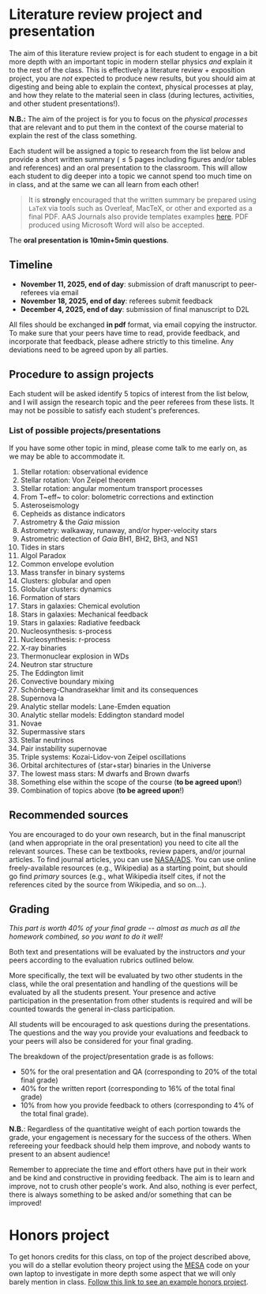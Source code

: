 # Literature review project and presentation

The aim of this literature review project is for each student to engage
in a bit more depth with an important topic in modern stellar physics
*and* explain it to the rest of the class. This is effectively a
literature review + exposition project, you are *not* expected to
produce new results, but you should aim at digesting and being able to
explain the context, physical processes at play, and how they relate to
the material seen in class (during lectures, activities, and other
student presentations!).

**N.B.:** The aim of the project is for you to focus on the *physical
processes* that are relevant and to put them in the context of the
course material to explain the rest of the class something.

Each student will be assigned a topic to research from the list below
and provide a short written summary ( ≤ 5 pages including figures and/or
tables and references) and an oral presentation to the classroom. This
will allow each student to dig deeper into a topic we cannot spend too
much time on in class, and at the same we can all learn from each other!

> It is **strongly** encouraged that the written summary be prepared using `LaTeX` via tools such as Overleaf, MacTeX, or other and exported as a final PDF. AAS Journals also provide templates examples [here](https://journals.aas.org/aastex-package-for-manuscript-preparation/). PDF produced using Microsoft Word will also be accepted. 

The **oral presentation is 10min+5min questions**. 

## Timeline

-   **November 11, 2025, end of day**: submission of draft manuscript to
    peer-referees via email
-   **November 18, 2025, end of day**: referees submit feedback
-   **December 4, 2025, end of day**: submission of final manuscript to D2L
    
    

All files should be exchanged **in pdf** format, via email copying the
instructor. To make sure that your peers have time to read, provide
feedback, and incorporate that feedback, please adhere strictly to this
timeline. Any deviations need to be agreed upon by all parties.

## Procedure to assign projects

Each student will be asked identify 5 topics of interest from the list
below, and I will assign the research topic and the peer referees from
these lists. It may not be possible to satisfy each student's
preferences.

### List of possible projects/presentations

If you have some other topic in mind, please come talk to me early on,
as we may be able to accommodate it.

1.  Stellar rotation: observational evidence
2.  Stellar rotation: Von Zeipel theorem
3.  Stellar rotation: angular momentum transport processes
4.  From T~eff~ to color: bolometric corrections and extinction
5.  Asteroseismology
6.  Cepheids as distance indicators
7.  Astrometry & the *Gaia* mission
8.  Astrometry: walkaway, runaway, and/or hyper-velocity stars
9.  Astrometric detection of *Gaia* BH1, BH2, BH3, and NS1
10. Tides in stars
11. Algol Paradox
12. Common envelope evolution
13. Mass transfer in binary systems
14. Clusters: globular and open
15. Globular clusters: dynamics
16. Formation of stars
17. Stars in galaxies: Chemical evolution
18. Stars in galaxies: Mechanical feedback
19. Stars in galaxies: Radiative feedback
20. Nucleosynthesis: s-process
21. Nucleosynthesis: r-process
22. X-ray binaries
23. Thermonuclear explosion in WDs
24. Neutron star structure
25. The Eddington limit
26. Convective boundary mixing
27. Schönberg-Chandrasekhar limit and its consequences
28. Supernova Ia
29. Analytic stellar models: Lane-Emden equation
30. Analytic stellar models: Eddington standard model
31. Novae
32. Supermassive stars
33. Stellar neutrinos
34. Pair instability supernovae
35. Triple systems: Kozai-Lidov-von Zeipel oscillations
36. Orbital architectures of (star+star) binaries in the Universe
37. The lowest mass stars: M dwarfs and Brown dwarfs
38. Something else within the scope of the course (**to be agreed
    upon**!)
39. Combination of topics above (**to be agreed upon**!)

## Recommended sources

You are encouraged to do your own research, but in the final manuscript
(and when appropriate in the oral presentation) you need to cite all the
relevant sources. These can be textbooks, review papers, and/or journal
articles. To find journal articles, you can use
[NASA/ADS](https://ui.adsabs.harvard.edu/). You can use online
freely-available resources (e.g., Wikipedia) as a starting point, but
should go find *primary* sources (e.g., what Wikipedia itself cites, if
not the references cited by the source from Wikipedia, and so on...).

## Grading

*This part is worth 40% of your final grade -- almost as much as all the
homework combined, so you want to do it well!*

Both text and presentations will be evaluated by the instructors *and*
your peers according to the evaluation rubrics outlined below.

More specifically, the text will be evaluated by two other students in
the class, while the oral presentation and handling of the questions
will be evaluated by all the students present. Your presence and active
participation in the presentation from other students is required and
will be counted towards the general in-class participation.

All students will be encouraged to ask questions during the
presentations. The questions and the way you provide your evaluations
and feedback to your peers will also be considered for your final
grading.

The breakdown of the project/presentation grade is as follows:

-   50% for the oral presentation and QA (corresponding to 20% of the
    total final grade)
-   40% for the written report (corresponding to 16% of the total final
    grade)
-   10% from how you provide feedback to others (corresponding to 4% of
    the total final grade).

**N.B.**: Regardless of the quantitative weight of each portion towards
the grade, your engagement is necessary for the success of the others.
When refereeing your feedback should help them improve, and nobody wants
to present to an absent audience!

Remember to appreciate the time and effort others have put in their work
and be kind and constructive in providing feedback. The aim is to learn
and improve, not to crush other people\'s work. And also, nothing is
ever perfect, there is always something to be asked and/or something
that can be improved!


# Honors project

To get honors credits for this class, on top of the project described
above, you will do a stellar evolution theory project using the
[MESA](https://docs.mesastar.org/en/latest/) code on your own laptop to
investigate in more depth some aspect that we will only barely mention
in class. [Follow this link to see an example honors
project](./honors.md).
